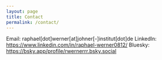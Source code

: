 ```yaml
---
layout: page
title: Contact
permalink: /contact/
---
```

Email: raphael[dot]werner[at]johner[-]institut[dot]de
LinkedIn: https://www.linkedin.com/in/raphael-werner0812/
Bluesky: https://bsky.app/profile/rwernerrr.bsky.social

